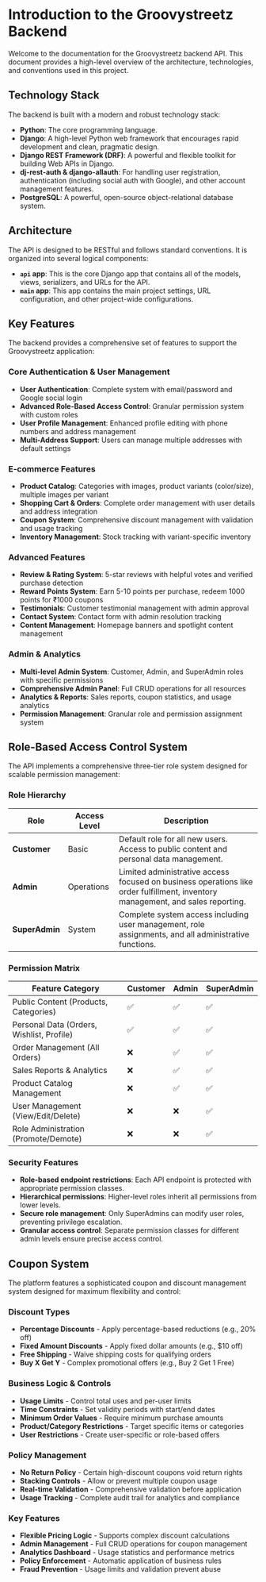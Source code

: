 # Introduction to the Groovystreetz Backend

Welcome to the documentation for the Groovystreetz backend API. This document provides a high-level overview of the architecture, technologies, and conventions used in this project.

## Technology Stack

The backend is built with a modern and robust technology stack:

*   **Python**: The core programming language.
*   **Django**: A high-level Python web framework that encourages rapid development and clean, pragmatic design.
*   **Django REST Framework (DRF)**: A powerful and flexible toolkit for building Web APIs in Django.
*   **dj-rest-auth & django-allauth**: For handling user registration, authentication (including social auth with Google), and other account management features.
*   **PostgreSQL**: A powerful, open-source object-relational database system.

## Architecture

The API is designed to be RESTful and follows standard conventions. It is organized into several logical components:

*   **`api` app**: This is the core Django app that contains all of the models, views, serializers, and URLs for the API.
*   **`main` app**: This app contains the main project settings, URL configuration, and other project-wide configurations.

## Key Features

The backend provides a comprehensive set of features to support the Groovystreetz application:

### **Core Authentication & User Management**
*   **User Authentication**: Complete system with email/password and Google social login
*   **Advanced Role-Based Access Control**: Granular permission system with custom roles
*   **User Profile Management**: Enhanced profile editing with phone numbers and address management
*   **Multi-Address Support**: Users can manage multiple addresses with default settings

### **E-commerce Features**
*   **Product Catalog**: Categories with images, product variants (color/size), multiple images per variant
*   **Shopping Cart & Orders**: Complete order management with user details and address integration
*   **Coupon System**: Comprehensive discount management with validation and usage tracking
*   **Inventory Management**: Stock tracking with variant-specific inventory

### **Advanced Features**
*   **Review & Rating System**: 5-star reviews with helpful votes and verified purchase detection
*   **Reward Points System**: Earn 5-10 points per purchase, redeem 1000 points for ₹1000 coupons
*   **Testimonials**: Customer testimonial management with admin approval
*   **Contact System**: Contact form with admin resolution tracking
*   **Content Management**: Homepage banners and spotlight content management

### **Admin & Analytics**
*   **Multi-level Admin System**: Customer, Admin, and SuperAdmin roles with specific permissions
*   **Comprehensive Admin Panel**: Full CRUD operations for all resources
*   **Analytics & Reports**: Sales reports, coupon statistics, and usage analytics
*   **Permission Management**: Granular role and permission assignment system

## Role-Based Access Control System

The API implements a comprehensive three-tier role system designed for scalable permission management:

### Role Hierarchy

| Role | Access Level | Description |
|------|--------------|-------------|
| **Customer** | Basic | Default role for all new users. Access to public content and personal data management. |
| **Admin** | Operations | Limited administrative access focused on business operations like order fulfillment, inventory management, and sales reporting. |
| **SuperAdmin** | System | Complete system access including user management, role assignments, and all administrative functions. |

### Permission Matrix

| Feature Category | Customer | Admin | SuperAdmin |
|-----------------|----------|--------|------------|
| Public Content (Products, Categories) | ✅ | ✅ | ✅ |
| Personal Data (Orders, Wishlist, Profile) | ✅ | ✅ | ✅ |
| Order Management (All Orders) | ❌ | ✅ | ✅ |
| Sales Reports & Analytics | ❌ | ✅ | ✅ |
| Product Catalog Management | ❌ | ✅ | ✅ |
| User Management (View/Edit/Delete) | ❌ | ❌ | ✅ |
| Role Administration (Promote/Demote) | ❌ | ❌ | ✅ |

### Security Features

*   **Role-based endpoint restrictions**: Each API endpoint is protected with appropriate permission classes.
*   **Hierarchical permissions**: Higher-level roles inherit all permissions from lower levels.
*   **Secure role management**: Only SuperAdmins can modify user roles, preventing privilege escalation.
*   **Granular access control**: Separate permission classes for different admin levels ensure precise access control.

## Coupon System

The platform features a sophisticated coupon and discount management system designed for maximum flexibility and control:

### Discount Types
*   **Percentage Discounts** - Apply percentage-based reductions (e.g., 20% off)
*   **Fixed Amount Discounts** - Apply fixed dollar amounts (e.g., $10 off)
*   **Free Shipping** - Waive shipping costs for qualifying orders
*   **Buy X Get Y** - Complex promotional offers (e.g., Buy 2 Get 1 Free)

### Business Logic & Controls
*   **Usage Limits** - Control total uses and per-user limits
*   **Time Constraints** - Set validity periods with start/end dates
*   **Minimum Order Values** - Require minimum purchase amounts
*   **Product/Category Restrictions** - Target specific items or categories
*   **User Restrictions** - Create user-specific or role-based offers

### Policy Management
*   **No Return Policy** - Certain high-discount coupons void return rights
*   **Stacking Controls** - Allow or prevent multiple coupon usage
*   **Real-time Validation** - Comprehensive validation before application
*   **Usage Tracking** - Complete audit trail for analytics and compliance

### Key Features
*   **Flexible Pricing Logic** - Supports complex discount calculations
*   **Admin Management** - Full CRUD operations for coupon management
*   **Analytics Dashboard** - Usage statistics and performance metrics
*   **Policy Enforcement** - Automatic application of business rules
*   **Fraud Prevention** - Usage limits and validation prevent abuse
